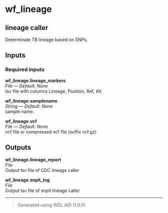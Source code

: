 # wf_lineage
## lineage caller 
 Determinate TB lineage based on SNPs.

## Inputs

### Required inputs
<p name="wf_lineage.lineage_markers">
        <b>wf_lineage.lineage_markers</b><br />
        <i>File &mdash; Default: None</i><br />
        tsv file with columns Lineage, Position, Ref, Alt
</p>
<p name="wf_lineage.samplename">
        <b>wf_lineage.samplename</b><br />
        <i>String &mdash; Default: None</i><br />
        sample name.
</p>
<p name="wf_lineage.vcf">
        <b>wf_lineage.vcf</b><br />
        <i>File &mdash; Default: None</i><br />
        vcf file or compressed vcf file (suffix vcf.gz)
</p>

## Outputs
<p name="wf_lineage.lineage_report">
        <b>wf_lineage.lineage_report</b><br />
        <i>File</i><br />
        Output tsv file of CDC lineage caller
</p>
<p name="wf_lineage.snpit_log">
        <b>wf_lineage.snpit_log</b><br />
        <i>File</i><br />
        Output tsv file of snpit lineage caller
</p>

<hr />

> Generated using WDL AID (1.0.0)
